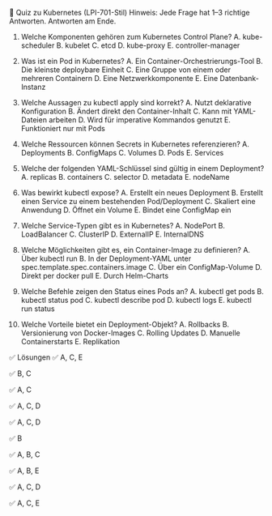 🧩 Quiz zu Kubernetes (LPI-701-Stil)
Hinweis: Jede Frage hat 1–3 richtige Antworten. Antworten am Ende.

1. Welche Komponenten gehören zum Kubernetes Control Plane?
   A. kube-scheduler
   B. kubelet
   C. etcd
   D. kube-proxy
   E. controller-manager

2. Was ist ein Pod in Kubernetes?
   A. Ein Container-Orchestrierungs-Tool
   B. Die kleinste deploybare Einheit
   C. Eine Gruppe von einem oder mehreren Containern
   D. Eine Netzwerkkomponente
   E. Eine Datenbank-Instanz

3. Welche Aussagen zu kubectl apply sind korrekt?
   A. Nutzt deklarative Konfiguration
   B. Ändert direkt den Container-Inhalt
   C. Kann mit YAML-Dateien arbeiten
   D. Wird für imperative Kommandos genutzt
   E. Funktioniert nur mit Pods

4. Welche Ressourcen können Secrets in Kubernetes referenzieren?
   A. Deployments
   B. ConfigMaps
   C. Volumes
   D. Pods
   E. Services

5. Welche der folgenden YAML-Schlüssel sind gültig in einem Deployment?
   A. replicas
   B. containers
   C. selector
   D. metadata
   E. nodeName

6. Was bewirkt kubectl expose?
   A. Erstellt ein neues Deployment
   B. Erstellt einen Service zu einem bestehenden Pod/Deployment
   C. Skaliert eine Anwendung
   D. Öffnet ein Volume
   E. Bindet eine ConfigMap ein

7. Welche Service-Typen gibt es in Kubernetes?
   A. NodePort
   B. LoadBalancer
   C. ClusterIP
   D. ExternalIP
   E. InternalDNS

8. Welche Möglichkeiten gibt es, ein Container-Image zu definieren?
   A. Über kubectl run
   B. In der Deployment-YAML unter spec.template.spec.containers.image
   C. Über ein ConfigMap-Volume
   D. Direkt per docker pull
   E. Durch Helm-Charts

9. Welche Befehle zeigen den Status eines Pods an?
   A. kubectl get pods
   B. kubectl status pod <name>
   C. kubectl describe pod <name>
   D. kubectl logs <name>
   E. kubectl run status

10. Welche Vorteile bietet ein Deployment-Objekt?
    A. Rollbacks
    B. Versionierung von Docker-Images
    C. Rolling Updates
    D. Manuelle Containerstarts
    E. Replikation

✅ Lösungen
✅ A, C, E

✅ B, C

✅ A, C

✅ A, C, D

✅ A, C, D

✅ B

✅ A, B, C

✅ A, B, E

✅ A, C, D

✅ A, C, E


